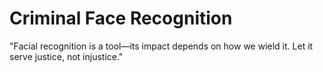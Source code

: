 # Criminal Face Recognition
"Facial recognition is a tool—its impact depends on how we wield it. Let it serve justice, not injustice."
